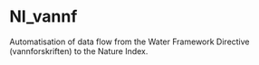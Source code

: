 # NI_vannf
Automatisation of data flow from the Water Framework Directive (vannforskriften) to the Nature Index.
